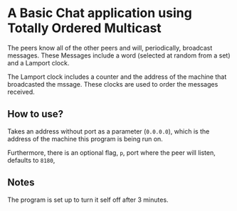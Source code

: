 #  A Basic Chat application using Totally Ordered Multicast

The peers know all of the other peers and will, periodically, broadcast messages.
These Messages include a word (selected at random from a set) and a Lamport clock.

The Lamport clock includes a counter and the address of the machine that broadcasted the mssage.
These clocks are used to order the messages received.

## How to use?

Takes an address without port as a parameter (`0.0.0.0`),
which is the address of the machine this program is being run on.

Furthermore, there is an optional flag, 
`p`, port where the peer will listen, defaults to `8180`,

## Notes

The program is set up to turn it self off after 3 minutes.

